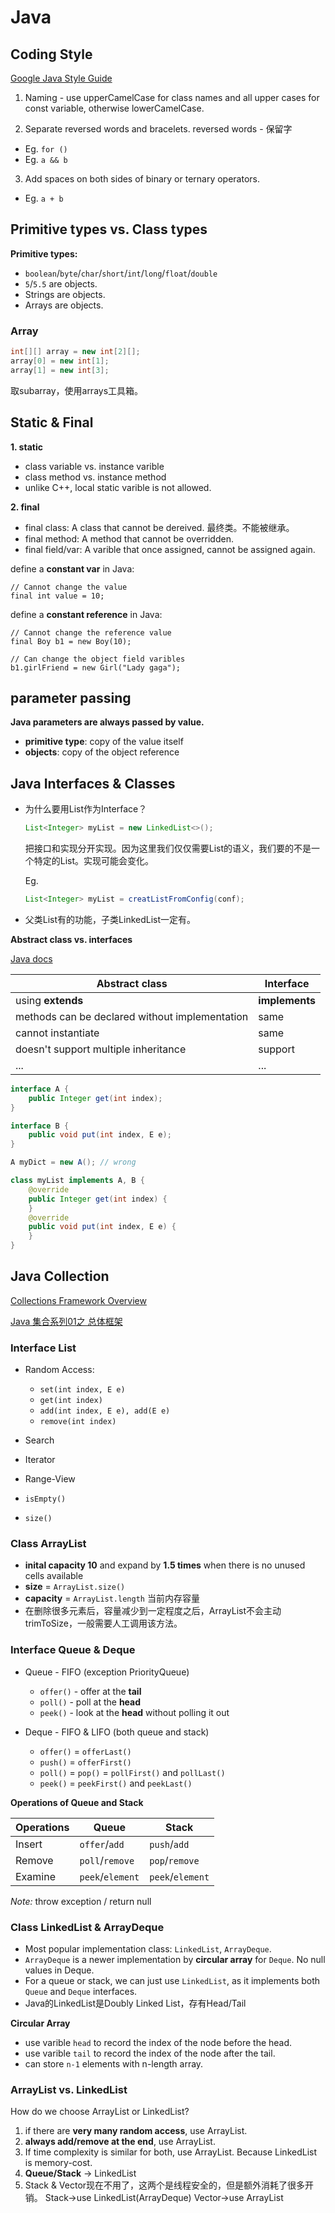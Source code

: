 <extoc></extoc>

# Java

## Coding Style
[Google Java Style Guide](https://google.github.io/styleguide/javaguide.html)

1. Naming - use upperCamelCase for class names and all upper cases for const variable, otherwise lowerCamelCase.

2. Separate reversed words and bracelets. 
reversed words - 保留字

- Eg. ```for ()```
- Eg. ```a && b```

3. Add spaces on both sides of binary or ternary operators.

- Eg. ```a + b```


## Primitive types vs. Class types

__Primitive types:__

- `boolean`/`byte`/`char`/`short`/`int`/`long`/`float`/`double`
- `5`/`5.5` are objects.
- Strings are objects.
- Arrays are objects.

### Array

```java
int[][] array = new int[2][];
array[0] = new int[1];
array[1] = new int[3];
```

取subarray，使用arrays工具箱。


## Static & Final

__1. static__

- class variable vs. instance varible
- class method vs. instance method
- unlike C++, local static varible is not allowed.

__2. final__

- final class: A class that cannot be dereived. 最终类。不能被继承。
- final method: A method that cannot be overridden.
- final field/var: A varible that once assigned, cannot be assigned again.

define a **constant var** in Java:

```
// Cannot change the value
final int value = 10;
```

define a **constant reference** in Java:

```
// Cannot change the reference value
final Boy b1 = new Boy(10);

// Can change the object field varibles
b1.girlFriend = new Girl("Lady gaga");
```

## parameter passing

**Java parameters are always passed by value.**

- **primitive type**: copy of the value itself
- **objects**: copy of the object reference

## Java Interfaces & Classes

- 为什么要用List作为Interface？

    ```java
    List<Integer> myList = new LinkedList<>();
    ```

    把接口和实现分开实现。因为这里我们仅仅需要List的语义，我们要的不是一个特定的List。实现可能会变化。
    
    Eg.
     
    ```java
    List<Integer> myList = creatListFromConfig(conf);
    ```
    
- 父类List有的功能，子类LinkedList一定有。


__Abstract class vs. interfaces__

[Java docs](https://docs.oracle.com/javase/tutorial/java/IandI/abstract.html)

Abstract class | Interface
----|----
using **extends** | **implements**
methods can be declared without implementation | same
cannot instantiate | same
doesn't support multiple inheritance | support
... | ...


```java
interface A {
    public Integer get(int index);
}

interface B {
    public void put(int index, E e);
}

A myDict = new A(); // wrong

class myList implements A, B {
    @override
    public Integer get(int index) {
    }
    @override
    public void put(int index, E e) {
    }    
}
```

## Java Collection

[Collections Framework Overview](https://docs.oracle.com/javase/8/docs/technotes/guides/collections/overview.html)

[Java 集合系列01之 总体框架](http://www.cnblogs.com/skywang12345/p/3308498.html)

### Interface List

- Random Access:
    - `set(int index, E e)`
    - `get(int index)`
    - `add(int index, E e), add(E e)`
    - `remove(int index)`

- Search
- Iterator
- Range-View
- `isEmpty()`
- `size()`

### Class ArrayList

- **inital capacity 10** and expand by **1.5 times** when there is no unused cells available 
- **size** = `ArrayList.size()`
- **capacity** = `ArrayList.length` 当前内存容量
- 在删除很多元素后，容量减少到一定程度之后，ArrayList不会主动trimToSize，一般需要人工调用该方法。


### Interface Queue & Deque

- Queue - FIFO (exception PriorityQueue)
    - `offer()` - offer at the **tail**
    - `poll()` - poll at the **head**
    - `peek()` - look at the **head** without polling it out

- Deque - FIFO & LIFO (both queue and stack)
    - `offer()` = `offerLast()`
    - `push()` = `offerFirst()`
    - `poll()` = `pop()` =  `pollFirst()` and `pollLast()`
    - `peek()` = `peekFirst()` and `peekLast()`

__Operations of Queue and Stack__

|    Operations    |    Queue      |    Stack    |
|       ----       |     ----      |     ----    |
| Insert  |   `offer`/`add`|`push`/`add` |
| Remove | `poll`/`remove` | `pop`/`remove`  |
| Examine| `peek`/`element`| `peek`/`element`|
*Note:* throw exception / return null

### Class LinkedList & ArrayDeque

- Most popular implementation class: `LinkedList`, `ArrayDeque`.
- `ArrayDeque` is a newer implementation by **circular array** for `Deque`. No null values in Deque.
- For a queue or stack, we can just use `LinkedList`, as it implements both `Queue` and `Deque` interfaces.
- Java的LinkedList是Doubly Linked List，存有Head/Tail


__Circular Array__

- use varible `head` to record the index of the node before the head.
- use varible `tail` to record the index of the node after the tail.
- can store `n-1` elements with n-length array.

### ArrayList vs. LinkedList

How do we choose ArrayList or LinkedList?
1. if there are **very many random access**, use ArrayList.
2. **always add/remove at the end**, use ArrayList.
3. If time complexity is similar for both, use ArrayList. Because LinkedList is memory-cost.
4. **Queue/Stack** -> LinkedList
5. Stack & Vector现在不用了，这两个是线程安全的，但是额外消耗了很多开销。
    Stack->use LinkedList(ArrayDeque)
    Vector->use ArrayList